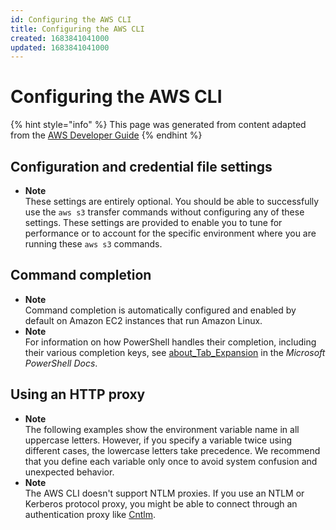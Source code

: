 ```yaml
---
id: Configuring the AWS CLI
title: Configuring the AWS CLI
created: 1683841041000
updated: 1683841041000
---
```

# Configuring the AWS CLI

{% hint style="info" %}
This page was generated from content adapted from the [AWS Developer Guide](https://github.com/awsdocs/aws-cli-user-guide.git)
{% endhint %}

## Configuration and credential file settings

- **Note**  
These settings are entirely optional\. You should be able to successfully use the `aws s3` transfer commands without configuring any of these settings\. These settings are provided to enable you to tune for performance or to account for the specific environment where you are running these `aws s3` commands\.


## Command completion

- **Note**  
Command completion is automatically configured and enabled by default on Amazon EC2 instances that run Amazon Linux\.
- **Note**  
For information on how PowerShell handles their completion, including their various completion keys, see [about\_Tab\_Expansion](https://docs.microsoft.com/en-us/powershell/module/microsoft.powershell.core/about/about_tab_expansion?view=powershell-7.1) in the *Microsoft PowerShell Docs*\.


## Using an HTTP proxy

- **Note**  
The following examples show the environment variable name in all uppercase letters\. However, if you specify a variable twice using different cases, the lowercase letters take precedence\. We recommend that you define each variable only once to avoid system confusion and unexpected behavior\.
- **Note**  
The AWS CLI doesn't support NTLM proxies\. If you use an NTLM or Kerberos protocol proxy, you might be able to connect through an authentication proxy like [Cntlm](http://cntlm.sourceforge.net)\.

